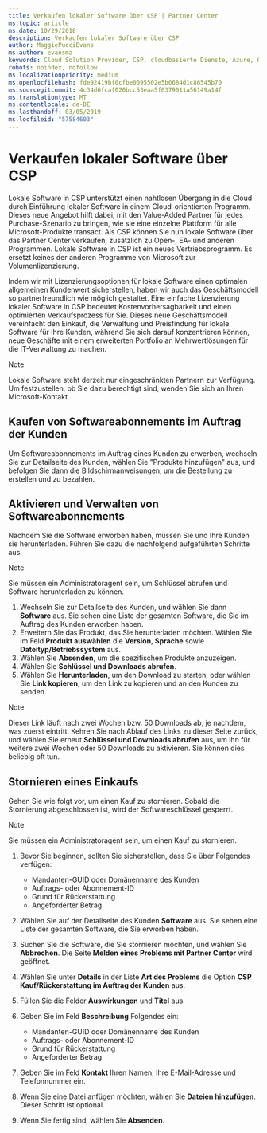 ```yaml
---
title: Verkaufen lokaler Software über CSP | Partner Center
ms.topic: article
ms.date: 10/29/2018
description: Verkaufen lokaler Software über CSP
author: MaggiePucciEvans
ms.author: evansma
keywords: Cloud Solution Provider, CSP, cloudbasierte Dienste, Azure, Office 365, Dynamics, CSP-Partner im CSP, direkte Partner, direkter CSP-Partner, indirekter CSP-Händler, direkter CSP, indirekter CSP, direktes Modell, indirektes Modell, indirekter Händler, indirekter Anbieter, Anbieter, Verteiler, Cloud Solution Provider-Programm
robots: noindex, nofollow
ms.localizationpriority: medium
ms.openlocfilehash: fde92419bf0cfbe0095502e5b0684d1c86545b70
ms.sourcegitcommit: 4c34d6fcaf020bcc53eaa5f0379011a56149a14f
ms.translationtype: MT
ms.contentlocale: de-DE
ms.lasthandoff: 03/05/2019
ms.locfileid: "57584603"
---
```

# <a name="sell-on-premise-software-through-csp"></a>Verkaufen lokaler Software über CSP

Lokale Software in CSP unterstützt einen nahtlosen Übergang in die Cloud durch Einführung lokaler Software in einem Cloud-orientierten Programm.  Dieses neue Angebot hilft dabei, mit den Value-Added Partner für jedes Purchase-Szenario zu bringen, wie sie eine einzelne Plattform für alle Microsoft-Produkte transact. Als CSP können Sie nun lokale Software über das Partner Center verkaufen, zusätzlich zu Open-, EA- und anderen Programmen. Lokale Software in CSP ist ein neues Vertriebsprogramm. Es ersetzt keines der anderen Programme von Microsoft zur Volumenlizenzierung. 
 
Indem wir mit Lizenzierungsoptionen für lokale Software einen optimalen allgemeinen Kundenwert sicherstellen, haben wir auch das Geschäftsmodell so partnerfreundlich wie möglich gestaltet. Eine einfache Lizenzierung lokaler Software in CSP bedeutet Kostenvorhersagbarkeit und einen optimierten Verkaufsprozess für Sie. Dieses neue Geschäftsmodell vereinfacht den Einkauf, die Verwaltung und Preisfindung für lokale Software für Ihre Kunden, während Sie sich darauf konzentrieren können, neue Geschäfte mit einem erweiterten Portfolio an Mehrwertlösungen für die IT-Verwaltung zu machen. 

>[!NOTE]
>Lokale Software steht derzeit nur eingeschränkten Partnern zur Verfügung. Um festzustellen, ob Sie dazu berechtigt sind, wenden Sie sich an Ihren Microsoft-Kontakt. 


## <a name="buy-software-subscriptions-on-behalf-of-customers"></a>Kaufen von Softwareabonnements im Auftrag der Kunden

Um Softwareabonnements im Auftrag eines Kunden zu erwerben, wechseln Sie zur Detailseite des Kunden, wählen Sie "Produkte hinzufügen" aus, und befolgen Sie dann die Bildschirmanweisungen, um die Bestellung zu erstellen und zu bezahlen.

## <a name="activate-and-manage-software-subscriptions"></a>Aktivieren und Verwalten von Softwareabonnements

Nachdem Sie die Software erworben haben, müssen Sie und Ihre Kunden sie herunterladen. Führen Sie dazu die nachfolgend aufgeführten Schritte aus. 

>[!NOTE]
>Sie müssen ein Administratoragent sein, um Schlüssel abrufen und Software herunterladen zu können. 

1. Wechseln Sie zur Detailseite des Kunden, und wählen Sie dann **Software** aus. Sie sehen eine Liste der gesamten Software, die Sie im Auftrag des Kunden erworben haben. 
2.  Erweitern Sie das Produkt, das Sie herunterladen möchten. Wählen Sie im Feld **Produkt auswählen** die **Version**, **Sprache** sowie **Dateityp/Betriebssystem** aus. 
3.  Wählen Sie **Absenden**, um die spezifischen Produkte anzuzeigen. 
4.  Wählen Sie **Schlüssel und Downloads abrufen**. 
5.  Wählen Sie **Herunterladen**, um den Download zu starten, oder wählen Sie **Link kopieren**, um den Link zu kopieren und an den Kunden zu senden. 

>[!NOTE]
>Dieser Link läuft nach zwei Wochen bzw. 50 Downloads ab, je nachdem, was zuerst eintritt. Kehren Sie nach Ablauf des Links zu dieser Seite zurück, und wählen Sie erneut **Schlüssel und Downloads abrufen** aus, um ihn für weitere zwei Wochen oder 50 Downloads zu aktivieren. Sie können dies beliebig oft tun. 


## <a name="cancel-a-purchase"></a>Stornieren eines Einkaufs
Gehen Sie wie folgt vor, um einen Kauf zu stornieren. Sobald die Stornierung abgeschlossen ist, wird der Softwareschlüssel gesperrt. 

>[!NOTE]
>Sie müssen ein Administratoragent sein, um einen Kauf zu stornieren. 

1.  Bevor Sie beginnen, sollten Sie sicherstellen, dass Sie über Folgendes verfügen: 
    -   Mandanten-GUID oder Domänenname des Kunden
    -   Auftrags- oder Abonnement-ID
    -   Grund für Rückerstattung
    -   Angeforderter Betrag

2.  Wählen Sie auf der Detailseite des Kunden **Software** aus. Sie sehen eine Liste der gesamten Software, die Sie erworben haben. 

3.  Suchen Sie die Software, die Sie stornieren möchten, und wählen Sie **Abbrechen**. Die Seite **Melden eines Problems mit Partner Center** wird geöffnet. 

4.  Wählen Sie unter **Details** in der Liste **Art des Problems** die Option **CSP Kauf/Rückerstattung im Auftrag der Kunden** aus.

5.  Füllen Sie die Felder **Auswirkungen** und **Titel** aus. 

6.  Geben Sie im Feld **Beschreibung** Folgendes ein: 
    -   Mandanten-GUID oder Domänenname des Kunden
    -   Auftrags- oder Abonnement-ID
    -   Grund für Rückerstattung
    -   Angeforderter Betrag

7.  Geben Sie im Feld **Kontakt** Ihren Namen, Ihre E-Mail-Adresse und Telefonnummer ein. 

8.  Wenn Sie eine Datei anfügen möchten, wählen Sie **Dateien hinzufügen**. Dieser Schritt ist optional. 

9.  Wenn Sie fertig sind, wählen Sie **Absenden**.